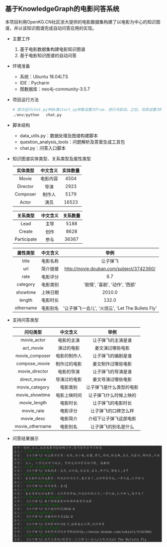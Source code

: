 ## **基于KnowledgeGraph的电影问答系统**

本项目利用OpenKG.CN社区浙大提供的电影数据集构建了以电影为中心的知识图谱，并以该知识图谱完成自动问答应用的实现。

- 主要工作
  1. 基于电影数据集构建电影知识图谱
  2. 基于电影知识图谱的自动问答
- 环境准备
  - 系统：Ubuntu 18.04LTS
  - IDE：Pycharm
  - 图数据库：neo4j-community-3.5.7

- 项目运行方法

  ```Python
  # 首次运行chat.py中QA类start_up参数设置为True，进行冷启动。之后，将其设置为False
  ./env/python   chat.py
  ```

- 脚本结构

  - data_utils.py：数据处理及图谱构建脚本
  - question_analysis_tools：问题解析及答案生成工具包
  - chat.py：问答入口脚本

- 知识图谱实体类型、关系类型及属性类型

  | **实体类型** | **中文含义** | **实体数量** |
  | :----------: | :----------: | :----------: |
  |    Movie     |   电影内容   |     4504     |
  |   Director   |     导演     |     2923     |
  |   Composer   |    制作人    |     5179     |
  |    Actor     |     演员     |    16523     |

  |  关系类型   | 中文含义 | 关系数量 |
  | :---------: | :------: | :------: |
  |    Lead     |   主导   |   5188   |
  |   Create    |   创作   |   8628   |
  | Participate |   参与   |  36367   |

  | 属性类型  | 中文含义 |                       举例                        |
  | :-------: | :------: | :-----------------------------------------------: |
  |   title   | 电影名称 |                     让子弹飞                      |
  |    url    | 简介链接 |     http://movie.douban.com/subject/3742360/      |
  |   rate    | 电影评分 |                        8.7                        |
  | category  | 电影类别 |          '剧情', '喜剧', '动作', '西部'           |
  | showtime  | 上映日期 |                      2010.0                       |
  |  length   | 电影时长 |                       132.0                       |
  | othername | 电影别名 | '让子弹飞一会儿', '火烧云', 'Let The Bullets Fly' |

- 支持问答类型

  |    问句类型     |   中文含义   |           举例           |
  | :-------------: | :----------: | :----------------------: |
  |   movie_actor   |  电影的主演  |    让子弹飞的主演是谁    |
  |    act_movie    |  演过的电影  |     姜文演过哪些电影     |
  | movie_composer  | 电影的制作人 |    让子弹飞的编剧是谁    |
  |  compose_movie  | 制作过的电影 |    姜文制作过哪些电影    |
  | movie_director  |  电影的导演  |    让子弹飞的导演是谁    |
  |  direct_movie   | 导演过的电影 |    姜文导演过哪些电影    |
  | movie_category  |   电影类别   | 让子弹飞是什么类型的电影 |
  | movie_showtime  | 电影上映时间 |  让子弹飞什么时候上映的  |
  |  movie_length   |   电影时长   |    让子弹飞的电影时长    |
  |   movie_rate    |   电影评分   |   让子弹飞的口碑怎么样   |
  |   movie_desc    |   电影简介   |  介绍下让子弹飞这部电影  |
  | movie_othername |   电影别名   |   让子弹飞的别名是什么   |

- 问答结果展示

  ![](./src/QA.png)